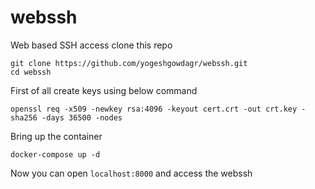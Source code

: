# webssh
Web based SSH access
clone this repo 
```
git clone https://github.com/yogeshgowdagr/webssh.git
cd webssh 
```
First of all create keys using below command 

```
openssl req -x509 -newkey rsa:4096 -keyout cert.crt -out crt.key -sha256 -days 36500 -nodes
```
Bring up the container 
```
docker-compose up -d 
```
Now you can open `localhost:8000` and access the webssh
